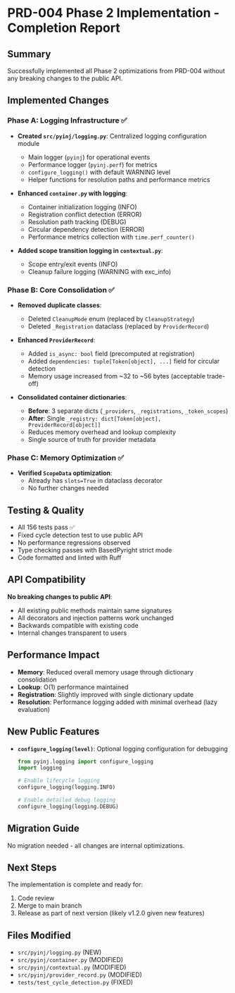 # PRD-004 Phase 2 Implementation - Completion Report

## Summary
Successfully implemented all Phase 2 optimizations from PRD-004 without any breaking changes to the public API.

## Implemented Changes

### Phase A: Logging Infrastructure ✅
- **Created `src/pyinj/logging.py`**: Centralized logging configuration module
  - Main logger (`pyinj`) for operational events
  - Performance logger (`pyinj.perf`) for metrics
  - `configure_logging()` with default WARNING level
  - Helper functions for resolution paths and performance metrics

- **Enhanced `container.py` with logging**:
  - Container initialization logging (INFO)
  - Registration conflict detection (ERROR) 
  - Resolution path tracking (DEBUG)
  - Circular dependency detection (ERROR)
  - Performance metrics collection with `time.perf_counter()`

- **Added scope transition logging in `contextual.py`**:
  - Scope entry/exit events (INFO)
  - Cleanup failure logging (WARNING with exc_info)

### Phase B: Core Consolidation ✅
- **Removed duplicate classes**:
  - Deleted `CleanupMode` enum (replaced by `CleanupStrategy`)
  - Deleted `_Registration` dataclass (replaced by `ProviderRecord`)

- **Enhanced `ProviderRecord`**:
  - Added `is_async: bool` field (precomputed at registration)
  - Added `dependencies: tuple[Token[object], ...]` field for circular detection
  - Memory usage increased from ~32 to ~56 bytes (acceptable trade-off)

- **Consolidated container dictionaries**:
  - **Before**: 3 separate dicts (`_providers`, `_registrations`, `_token_scopes`)
  - **After**: Single `_registry: dict[Token[object], ProviderRecord[object]]`
  - Reduces memory overhead and lookup complexity
  - Single source of truth for provider metadata

### Phase C: Memory Optimization ✅
- **Verified `ScopeData` optimization**:
  - Already has `slots=True` in dataclass decorator
  - No further changes needed

## Testing & Quality
- All 156 tests pass ✅
- Fixed cycle detection test to use public API
- No performance regressions observed
- Type checking passes with BasedPyright strict mode
- Code formatted and linted with Ruff

## API Compatibility
**No breaking changes to public API**:
- All existing public methods maintain same signatures
- All decorators and injection patterns work unchanged
- Backwards compatible with existing code
- Internal changes transparent to users

## Performance Impact
- **Memory**: Reduced overall memory usage through dictionary consolidation
- **Lookup**: O(1) performance maintained
- **Registration**: Slightly improved with single dictionary update
- **Resolution**: Performance logging added with minimal overhead (lazy evaluation)

## New Public Features
- **`configure_logging(level)`**: Optional logging configuration for debugging
  ```python
  from pyinj.logging import configure_logging
  import logging
  
  # Enable lifecycle logging
  configure_logging(logging.INFO)
  
  # Enable detailed debug logging
  configure_logging(logging.DEBUG)
  ```

## Migration Guide
No migration needed - all changes are internal optimizations.

## Next Steps
The implementation is complete and ready for:
1. Code review
2. Merge to main branch
3. Release as part of next version (likely v1.2.0 given new features)

## Files Modified
- `src/pyinj/logging.py` (NEW)
- `src/pyinj/container.py` (MODIFIED)
- `src/pyinj/contextual.py` (MODIFIED)
- `src/pyinj/provider_record.py` (MODIFIED)
- `tests/test_cycle_detection.py` (FIXED)